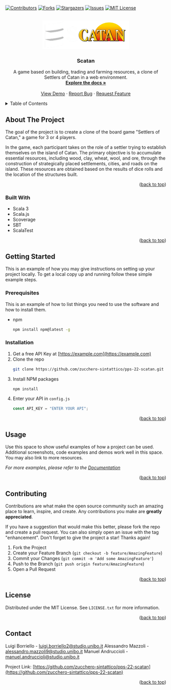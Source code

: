 <!-- Improved compatibility of back to top link: See: https://github.com/othneildrew/Best-README-Template/pull/73 -->

<a name="readme-top"></a>

<!--
*** Thanks for checking out the Best-README-Template. If you have a suggestion
*** that would make this better, please fork the repo and create a pull request
*** or simply open an issue with the tag "enhancement".
*** Don't forget to give the project a star!
*** Thanks again! Now go create something AMAZING! :D
-->

<!-- PROJECT SHIELDS -->
<!--
*** I'm using markdown "reference style" links for readability.
*** Reference links are enclosed in brackets [ ] instead of parentheses ( ).
*** See the bottom of this document for the declaration of the reference variables
*** for contributors-url, forks-url, etc. This is an optional, concise syntax you may use.
*** https://www.markdownguide.org/basic-syntax/#reference-style-links
-->

[![Contributors][contributors-shield]][contributors-url]
[![Forks][forks-shield]][forks-url]
[![Stargazers][stars-shield]][stars-url]
[![Issues][issues-shield]][issues-url]
[![MIT License][license-shield]][license-url]

<!-- PROJECT LOGO -->
<br />
<div align="center">
  <a href="https://github.com/zucchero-sintattico/pps-22-scatan">
    <img src="res/img/logo.png" alt="Logo" width="270" height="90">
  </a>

<h3 align="center">Scatan</h3>

  <p align="center">
    A game based on building, trading and farming resources, a clone of Settlers of Catan in a web environment.
    <br />
    <a href="https://github.com/zucchero-sintattico/pps-22-scatan"><strong>Explore the docs »</strong></a>
    <br />
    <br />
    <a href="https://github.com/zucchero-sintattico/pps-22-scatan">View Demo</a>
    ·
    <a href="https://github.com/zucchero-sintattico/pps-22-scatan/issues">Report Bug</a>
    ·
    <a href="https://github.com/zucchero-sintattico/pps-22-scatan/issues">Request Feature</a>
  </p>
</div>

<!-- TABLE OF CONTENTS -->
<details>
  <summary>Table of Contents</summary>
  <ol>
    <li>
      <a href="#about-the-project">About The Project</a>
      <ul>
        <li><a href="#built-with">Built With</a></li>
      </ul>
    </li>
    <li>
      <a href="#getting-started">Getting Started</a>
      <ul>
        <li><a href="#prerequisites">Prerequisites</a></li>
        <li><a href="#installation">Installation</a></li>
      </ul>
    </li>
    <li><a href="#usage">Usage</a></li>
    <li><a href="#contributing">Contributing</a></li>
    <li><a href="#license">License</a></li>
    <li><a href="#contact">Contact</a></li>
  </ol>
</details>

<!-- ABOUT THE PROJECT -->

## About The Project

The goal of the project is to create a clone of the board game "Settlers of Catan," a game for 3 or 4 players.

In the game, each participant takes on the role of a settler trying to establish themselves on the island of Catan. The primary objective is to accumulate essential resources, including wood, clay, wheat, wool, and ore, through the construction of strategically placed settlements, cities, and roads on the island. These resources are obtained based on the results of dice rolls and the location of the structures built.

<p align="right">(<a href="#readme-top">back to top</a>)</p>

### Built With

- Scala 3
- Scala.js
- Scoverage
- SBT
- ScalaTest

<p align="right">(<a href="#readme-top">back to top</a>)</p>

<!-- GETTING STARTED -->

## Getting Started

This is an example of how you may give instructions on setting up your project locally.
To get a local copy up and running follow these simple example steps.

### Prerequisites

This is an example of how to list things you need to use the software and how to install them.

- npm
  ```sh
  npm install npm@latest -g
  ```

### Installation

1. Get a free API Key at [https://example.com](https://example.com)
2. Clone the repo
   ```sh
   git clone https://github.com/zucchero-sintattico/pps-22-scatan.git
   ```
3. Install NPM packages
   ```sh
   npm install
   ```
4. Enter your API in `config.js`
   ```js
   const API_KEY = "ENTER YOUR API";
   ```

<p align="right">(<a href="#readme-top">back to top</a>)</p>

<!-- USAGE EXAMPLES -->

## Usage

Use this space to show useful examples of how a project can be used. Additional screenshots, code examples and demos work well in this space. You may also link to more resources.

_For more examples, please refer to the [Documentation](https://zucchero-sintattico.github.io/pps-22-scatan/scaladoc/)_

<p align="right">(<a href="#readme-top">back to top</a>)</p>

<!-- CONTRIBUTING -->

## Contributing

Contributions are what make the open source community such an amazing place to learn, inspire, and create. Any contributions you make are **greatly appreciated**.

If you have a suggestion that would make this better, please fork the repo and create a pull request. You can also simply open an issue with the tag "enhancement".
Don't forget to give the project a star! Thanks again!

1. Fork the Project
2. Create your Feature Branch (`git checkout -b feature/AmazingFeature`)
3. Commit your Changes (`git commit -m 'Add some AmazingFeature'`)
4. Push to the Branch (`git push origin feature/AmazingFeature`)
5. Open a Pull Request

<p align="right">(<a href="#readme-top">back to top</a>)</p>

<!-- LICENSE -->

## License

Distributed under the MIT License. See `LICENSE.txt` for more information.

<p align="right">(<a href="#readme-top">back to top</a>)</p>

<!-- CONTACT -->

## Contact

Luigi Borriello - luigi.borriello2@studio.unibo.it
Alessandro Mazzoli - alessandro.mazzoli9@studio.unibo.it
Manuel Andruccioli - manuel.andruccioli@studio.unibo.it

Project Link: [https://github.com/zucchero-sintattico/pps-22-scatan](https://github.com/zucchero-sintattico/pps-22-scatan)

<p align="right">(<a href="#readme-top">back to top</a>)</p>

<!-- MARKDOWN LINKS & IMAGES -->
<!-- https://www.markdownguide.org/basic-syntax/#reference-style-links -->

[contributors-shield]: https://img.shields.io/github/contributors/zucchero-sintattico/pps-22-scatan.svg?style=for-the-badge
[contributors-url]: https://github.com/zucchero-sintattico/pps-22-scatan/graphs/contributors
[forks-shield]: https://img.shields.io/github/forks/zucchero-sintattico/pps-22-scatan.svg?style=for-the-badge
[forks-url]: https://github.com/zucchero-sintattico/pps-22-scatan/network/members
[stars-shield]: https://img.shields.io/github/stars/zucchero-sintattico/pps-22-scatan.svg?style=for-the-badge
[stars-url]: https://github.com/zucchero-sintattico/pps-22-scatan/stargazers
[issues-shield]: https://img.shields.io/github/issues/zucchero-sintattico/pps-22-scatan.svg?style=for-the-badge
[issues-url]: https://github.com/zucchero-sintattico/pps-22-scatan/issues
[license-shield]: https://img.shields.io/github/license/zucchero-sintattico/pps-22-scatan.svg?style=for-the-badge
[license-url]: https://github.com/zucchero-sintattico/pps-22-scatan/blob/master/LICENSE.txt
[linkedin-shield]: https://img.shields.io/badge/
